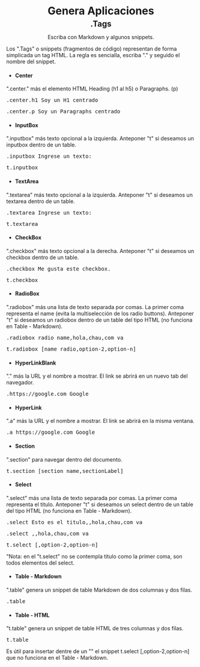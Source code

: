 <h1 style="text-align: center;margin-top: 5px; margin-bottom: 5px;">Genera Aplicaciones</h1>
<h2 style="text-align: center;margin-top: 0px;margin-bottom: 5px;">.Tags</h2>
<p style="text-align: center;">Escriba con Markdown y algunos snippets.</p>
Los ".Tags" o snippets (fragmentos de código) representan de forma simplicada un tag HTML.
La regla es sencialla, escriba "." y seguido el nombre del snippet.

- #### Center
".center." más el elemento HTML Heading (h1 al h5) o Paragraphs. (p)
<pre>.center.h1 Soy un H1 centrado</pre>
<pre>.center.p Soy un Paragraphs centrado</pre>

- #### InputBox
".inputbox" más texto opcional a la izquierda. Anteponer "t" si deseamos un inputbox dentro de un table.
<pre>.inputbox Ingrese un texto:</pre>
<pre>t.inputbox</pre>

- #### TextArea
".textarea" más texto opcional a la izquierda. Anteponer "t" si deseamos un textarea dentro de un table.
<pre>.textarea Ingrese un texto:</pre>
<pre>t.textarea</pre>

- #### CheckBox
".checkbox" más texto opcional a la derecha. Anteponer "t" si deseamos un checkbox dentro de un table.
<pre>.checkbox Me gusta este checkbox.</pre>
<pre>t.checkbox</pre>

- #### RadioBox
".radiobox" más una lista de texto separada por comas. La primer coma representa el name (evita la multiselección de los radio buttons). Anteponer "t" si deseamos un radiobox dentro de un table del tipo HTML (no funciona en Table - Markdown).
<pre>.radiobox radio_name,hola,chau,com va</pre>
<pre>t.radiobox [name_radio,option-2,option-n]</pre>

- #### HyperLinkBlank
"." más la URL y el nombre a mostrar. El link se abrirá en un nuevo tab del navegador.
<pre>.https://google.com Google</pre>

- #### HyperLink
".a" más la URL y el nombre a mostrar. El link se abrirá en la misma ventana.
<pre>.a https://google.com Google</pre>

- #### Section
".section" para navegar dentro del documento.
<pre>t.section [section_name,sectionLabel]</pre>


- #### Select
".select" más una lista de texto separada por comas. La primer coma representa el titulo. Anteponer "t" si deseamos un select dentro de un table del tipo HTML (no funciona en Table - Markdown).
<pre>.select Esto es el titulo,,hola,chau,com va</pre>
<pre>.select ,,hola,chau,com va</pre>
<pre>t.select [,option-2,option-n]</pre>
"Nota: en el "t.select" no se contempla titulo como la primer coma, son todos elementos del select.

- #### Table - Markdown
".table" genera un snippet de table Markdown de dos columnas y dos filas.
<pre>.table</pre>

- #### Table - HTML
"t.table" genera un snippet de table HTML de tres columnas y dos filas.
<pre>t.table</pre>
Es útil para insertar dentre de un "<td>" el snippet t.select [,option-2,option-n] que no funciona en el Table - Markdown.
